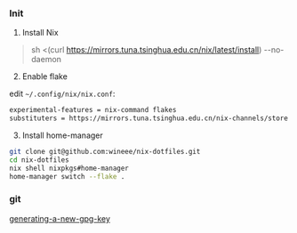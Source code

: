 ### Init

1. Install Nix 

> sh <(curl https://mirrors.tuna.tsinghua.edu.cn/nix/latest/install) --no-daemon

2. Enable flake

edit `~/.config/nix/nix.conf`:

```txt
experimental-features = nix-command flakes
substituters = https://mirrors.tuna.tsinghua.edu.cn/nix-channels/store https://cache.nixos.org/
```

3. Install home-manager

```bash
git clone git@github.com:wineee/nix-dotfiles.git
cd nix-dotfiles
nix shell nixpkgs#home-manager
home-manager switch --flake .
```

### git

[generating-a-new-gpg-key](https://docs.github.com/en/authentication/managing-commit-signature-verification/generating-a-new-gpg-key)

